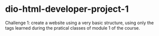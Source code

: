 # dio-html-developer-project-1
Challenge 1: create a website using a very basic structure, using only the tags learned during the pratical classes of module 1 of the course.
